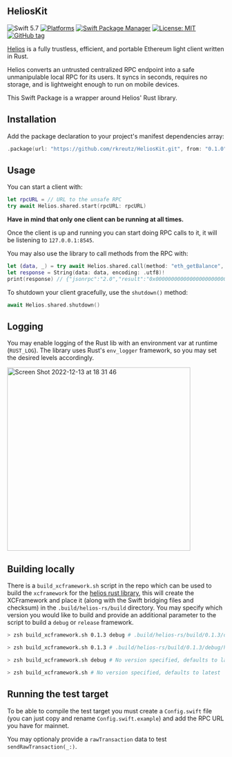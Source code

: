## HeliosKit

![Swift 5.7](https://img.shields.io/badge/Swift-5.7-orange.svg)
[![Platforms](https://img.shields.io/badge/platforms-macOS%2010.15%20|%20iOS%2013-ff0000.svg?style=flat)](https://github.com/rkreutz/HeliosKit)
[![Swift Package Manager](https://img.shields.io/badge/spm-compatible-brightgreen.svg?style=flat)](https://swift.org/package-manager)
[![License: MIT](https://img.shields.io/badge/License-MIT-blue.svg)](https://opensource.org/licenses/MIT)
[![GitHub tag](https://img.shields.io/github/tag/rkreutz/HeliosKit.svg)](https://GitHub.com/rkreutz/HeliosKit/tags/)

[Helios](https://github.com/a16z/helios) is a fully trustless, efficient, and portable Ethereum light client written in Rust.

Helios converts an untrusted centralized RPC endpoint into a safe unmanipulable local RPC for its users. It syncs in seconds, requires no storage, and is lightweight enough to run on mobile devices.

This Swift Package is a wrapper around Helios' Rust library.

## Installation

Add the package declaration to your project's manifest dependencies array:

```swift
.package(url: "https://github.com/rkreutz/HeliosKit.git", from: "0.1.0")
```

## Usage

You can start a client with:

```swift
let rpcURL = // URL to the unsafe RPC
try await Helios.shared.start(rpcURL: rpcURL)
```

**Have in mind that only one client can be running at all times.**

Once the client is up and running you can start doing RPC calls to it, it will be listening to `127.0.0.1:8545`.

You may also use the library to call methods from the RPC with:

```swift
let (data, _) = try await Helios.shared.call(method: "eth_getBalance", params: ["0x407d73d8a49eeb85d32cf465507dd71d507100c1", "latest"])
let response = String(data: data, encoding: .utf8)!
print(response) // {"jsonrpc":"2.0","result":"0x0000000000000000000000000000000000000000000000000000000000000000","id":...}
```

To shutdown your client gracefully, use the `shutdown()` method:

```swift
await Helios.shared.shutdown()
```

## Logging

You may enable logging of the Rust lib with an environment var at runtime (`RUST_LOG`). The library uses Rust's `env_logger` framework, so you may set the desired levels accordingly.

<img width="424" alt="Screen Shot 2022-12-13 at 18 31 46" src="https://user-images.githubusercontent.com/8869678/207416542-1851b65e-0dc8-4a1a-9281-c24519240452.png">

## Building locally

There is a `build_xcframework.sh` script in the repo which can be used to build the `xcframework` for the [helios rust library](https://github.com/a16z/helios), this will create the XCFramework and place it (along with the Swift bridging files and checksum) in the `.build/helios-rs/build` directory. You may specify which version you would like to build and provide an additional parameter to the script to build a `debug` or `release` framework.

```bash
> zsh build_xcframework.sh 0.1.3 debug # .build/helios-rs/build/0.1.3/debug/helios.xcframework

> zsh build_xcframework.sh 0.1.3 # .build/helios-rs/build/0.1.3/debug/helios.xcframework

> zsh build_xcframework.sh debug # No version specified, defaults to latest

> zsh build_xcframework.sh # No version specified, defaults to latest
```

## Running the test target

To be able to compile the test target you must create a `Config.swift` file (you can just copy and rename `Config.swift.example`) and add the RPC URL you have for mainnet.

You may optionaly provide a `rawTransaction` data to test `sendRawTransaction(_:)`.
